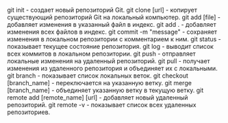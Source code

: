 git init - создает новый репозиторий Git.
git clone [url] - копирует существующий репозиторий Git на локальный компьютер.
git add [file] - добавляет изменения в указанный файл в индекс.
git add . - добавляет изменения всех файлов в индекс.
git commit -m "message" - сохраняет изменения в локальном репозитории с комментарием к ним.
git status - показывает текущее состояние репозитория.
git log - выводит список всех коммитов в локальном репозитории.
git push - отправляет локальные изменения на удаленный репозиторий.
git pull - получает изменения из удаленного репозитория и объединяет их с локальными.
git branch - показывает список локальных веток.
git checkout [branch_name] - переключается на указанную ветку.
git merge [branch_name] - объединяет указанную ветку в текущую ветку.
git remote add [remote_name] [url] - добавляет новый удаленный репозиторий.
git remote -v - показывает список всех удаленных репозиториев.